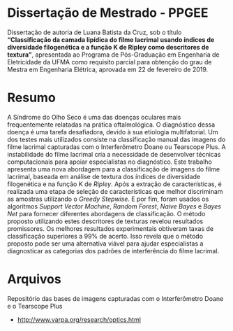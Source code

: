 # Dissertação de Mestrado - PPGEE

Dissertação de autoria de Luana Batista da Cruz, sob o título **“Classificação da camada lipídica do filme lacrimal usando índices de diversidade filogenética e a função K de Ripley como descritores de textura”**, apresentada ao Programa de Pós-Graduação em Engenharia de Eletricidade da UFMA como requisito parcial para obtenção do grau de Mestra em Engenharia Elétrica, aprovada em 22 de fevereiro de 2019.

# Resumo

A Síndrome do Olho Seco é uma das doenças oculares mais frequentemente relatadas na prática oftalmológica. O diagnóstico dessa doença é uma tarefa desafiadora, devido à sua etiologia multifatorial. Um dos testes mais utilizados consiste na classificação manual das imagens do filme lacrimal capturadas com o Interferômetro Doane ou Tearscope Plus. A instabilidade do filme lacrimal cria a necessidade de desenvolver técnicas computacionais para apoiar especialistas no diagnóstico. Este trabalho apresenta uma nova abordagem para a classificação de imagens do filme lacrimal, baseada em análise de textura dos índices de diversidade filogenética e na função K de *Ripley*. Após a extração de características, é realizada uma etapa de seleção de características que melhor discriminam as amostras utilizando o *Greedy Stepwise*. E por fim, foram usados os algoritmos *Support Vector Machine*, *Random Forest*, *Naive Bayes* e *Bayes Net* para fornecer diferentes abordagens de classificação. O método proposto utilizando estes descritores de texturas revelou resultados promissores. Os melhores resultados experimentais obtiveram taxas de classificação superiores a 99\% de acerto. Isso revela que o método proposto pode ser uma alternativa viável para ajudar especialistas a diagnosticar as categorias dos padrões de interferência do filme lacrimal.

# Arquivos

Repositório das bases de imagens capturadas com o Interferômetro Doane e o Tearscope Plus
 - http://www.varpa.org/research/optics.html
